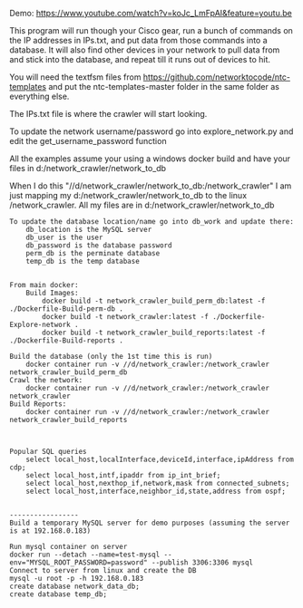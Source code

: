 Demo: https://www.youtube.com/watch?v=koJc_LmFpAI&feature=youtu.be

This program will run though your Cisco gear, run a bunch of commands on the IP addresses in IPs.txt, and put data from those commands into a database.  It will also find other devices in your network to pull data from and stick into the database, and repeat till it runs out of devices to hit.
	
You will need the textfsm files from https://github.com/networktocode/ntc-templates and put the ntc-templates-master folder in the same folder as everything else.

The IPs.txt file is where the crawler will start looking.

To update the network username/password go into explore_network.py and edit the get_username_password function

All the examples assume your using a windows docker build and have your files in d:/network_crawler/network_to_db
	
When I do this  "//d/network_crawler/network_to_db:/network_crawler"  I am just mapping my d:/network_crawler/network_to_db to the linux /network_crawler.  All my files are in d:/network_crawler/network_to_db

	To update the database location/name go into db_work and update there: 
		db_location is the MySQL server
		db_user is the user
		db_password is the database password
		perm_db is the perminate database
		temp_db is the temp database
	

	From main docker:
		Build Images:
			docker build -t network_crawler_build_perm_db:latest -f ./Dockerfile-Build-perm-db .
			docker build -t network_crawler:latest -f ./Dockerfile-Explore-network .
			docker build -t network_crawler_build_reports:latest -f ./Dockerfile-Build-reports .		

	Build the database (only the 1st time this is run)
		docker container run -v //d/network_crawler:/network_crawler network_crawler_build_perm_db
	Crawl the network:
		docker container run -v //d/network_crawler:/network_crawler network_crawler
	Build Reports:
		docker container run -v //d/network_crawler:/network_crawler network_crawler_build_reports
		
		
		
	Popular SQL queries
		select local_host,localInterface,deviceId,interface,ipAddress from cdp;
		select local_host,intf,ipaddr from ip_int_brief;
		select local_host,nexthop_if,network,mask from connected_subnets;
		select local_host,interface,neighbor_id,state,address from ospf;
	
	
	-----------------
	Build a temporary MySQL server for demo purposes (assuming the server is at 192.168.0.183)
	
	Run mysql container on server
	docker run --detach --name=test-mysql --env="MYSQL_ROOT_PASSWORD=password" --publish 3306:3306 mysql
	Connect to server from linux and create the DB
	mysql -u root -p -h 192.168.0.183
	create database network_data_db;
	create database temp_db;

